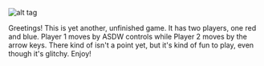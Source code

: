 ![alt tag](http://spenglercounseling.com/wp-content/uploads/2013/01/cute_puppy-1920x1200.jpg)

Greetings! This is yet another, unfinished game. It has two players, one red and blue. Player 1 moves by ASDW controls while Player 2 moves by the arrow keys. There kind of isn't a point yet, but it's kind of fun to play, even though it's glitchy. Enjoy! 
